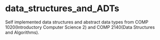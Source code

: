 # data_structures_and_ADTs
Self implemented data structures and abstract data types from COMP 1020(Introductory Computer Science 2) and COMP 2140(Data Structures and Algorithms).
